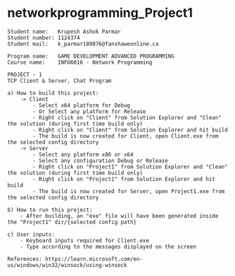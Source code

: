 # networkprogramming_Project1
	
	Student name:	Krupesh Ashok Parmar
	Student number:	1124374
	Student mail:	k_parmar180076@fanshaweonline.ca

	Program name:	GAME DEVELOPMENT ADVANCED PROGRAMMING
	Course name:	INFO6016 - Network Programming
					
	PROJECT - 1 
	TCP Client & Server, Chat Program
	
	a) How to build this project:
		-> Client
			- Select x64 platform for Debug
			- Or Select any platform for Release
			- Right click on "Client" from Solution Explorer and "Clean" the solution (during first time build only)
			- Right click on "Client" from Solution Explorer and hit build
			- The build is now created for Client, open Client.exe from the selected config directory
		-> Server
			- Select any platform x86 or x64
			- Select any configuration Debug or Release
			- Right click on "Project1" from Solution Explorer and "Clean" the solution (during first time build only)
			- Right click on "Project1" from Solution Explorer and hit build
			- The build is now created for Server, open Project1.exe from the selected config directory

	b) How to run this project:
		- After building, an "exe" file will have been generated inside the "Project1" dir/{selected config path}

	c) User inputs:
		- Keyboard inputs required for Client.exe
		- Type according to the messages displayed on the screen

	References: https://learn.microsoft.com/en-us/windows/win32/winsock/using-winsock
